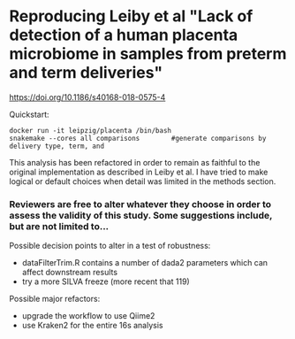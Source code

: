 # Reproducing Leiby et al "Lack of detection of a human placenta microbiome in samples from preterm and term deliveries"
https://doi.org/10.1186/s40168-018-0575-4


Quickstart:
```
docker run -it leipzig/placenta /bin/bash
snakemake --cores all comparisons        #generate comparisons by delivery type, term, and 
```

This analysis has been refactored in order to remain as faithful to the original implementation as described in Leiby et al. I have tried to make logical or default choices when detail was limited in the methods section.

### Reviewers are free to alter whatever they choose in order to assess the validity of this study. Some suggestions include, but are not limited to...
Possible decision points to alter in a test of robustness:
- dataFilterTrim.R contains a number of dada2 parameters which can affect downstream results
- try a more SILVA freeze (more recent that 119)

Possible major refactors:
- upgrade the workflow to use Qiime2
- use Kraken2 for the entire 16s analysis

